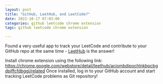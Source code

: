 ```yaml
---
layout: post
title: "GitHub, LeetHub, and LeetCode?"
date: 2022-10-17 07:03:00
categories: github leetcode chrome extension
tags: github leetcode chrome extension

---
```


Found a very useful app to track your LeetCode and contribute to your GitHub repo at the same time - [LeetHub](https://github.com/QasimWani/LeetHub) is the answer!

Install chrome extension using the following link: https://chrome.google.com/webstore/detail/leethub/aciombdipochlnkbpcbgdpjffcfdbggi/related
Once installed, log in to your GitHub account and start tracking LeetCode problems as Git repository!
